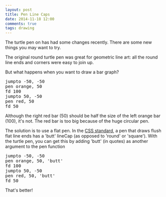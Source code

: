 ```yaml
---
layout: post
title: Pen Line Caps
date: 2014-11-18 12:00
comments: true
tags: drawing
---
```


The turtle pen on has had some changes recently.
There are some new things you may want to try.

The original round turtle pen was great for geometric line
art: all the round line ends and corners were easy to join up.

But what happens when you want to draw a bar graph?

<pre class="examp">
jumpto -50, -50
pen orange, 50
fd 100
jumpto 50, -50
pen red, 50
fd 50
</pre>

<script type="demo" height=199>
demo ->
  jumpto -50, -50
  pen orange, 50
  fd 100
  label '100'
  jumpto 50, -50
  pen red, 50
  fd 50
  label '50'
  moveto 0, 0
</script>

Although the right red bar (50) should be half the size
of the left orange bar (100), it's not.  The red bar is
too big because of the huge circular pen.

The solution is to use a flat pen.  In the
[CSS standard](http://www.w3.org/TR/2014/CR-2dcontext-20140821/#dom-context-2d-linecap),
a pen that draws flush flat line ends has a 'butt' lineCap
(as opposed to 'round' or 'square').  With the turtle
pen, you can get this by adding 'butt' (in quotes) as another
argument to the pen function

<pre class="examp">
jumpto -50, -50
pen orange, 50, 'butt'
fd 100
jumpto 50, -50
pen red, 50, 'butt'
fd 50
</pre>

<script type="demo" height=199>
demo ->
  jumpto -50, -50
  pen orange, 50, 'butt'
  fd 100
  label '100'
  jumpto 50, -50
  pen red, 50, 'butt'
  fd 50
  label '50'
  moveto 0, 0
</script>

That's better!
